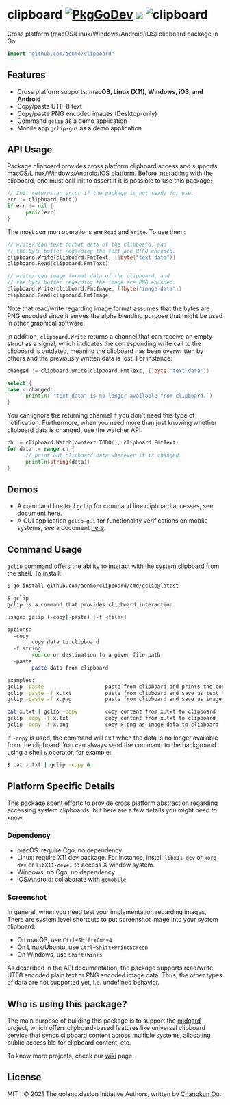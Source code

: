 # clipboard [![PkgGoDev](https://pkg.go.dev/badge/github.com/aenmo/clipboard)](https://pkg.go.dev/github.com/aenmo/clipboard) ![](https://changkun.de/urlstat?mode=github&repo=golang-design/clipboard) ![clipboard](https://github.com/golang-design/clipboard/workflows/clipboard/badge.svg?branch=main)

Cross platform (macOS/Linux/Windows/Android/iOS) clipboard package in Go

```go
import "github.com/aenmo/clipboard"
```

## Features

- Cross platform supports: **macOS, Linux (X11), Windows, iOS, and Android**
- Copy/paste UTF-8 text
- Copy/paste PNG encoded images (Desktop-only)
- Command `gclip` as a demo application
- Mobile app `gclip-gui` as a demo application

## API Usage

Package clipboard provides cross platform clipboard access and supports
macOS/Linux/Windows/Android/iOS platform. Before interacting with the
clipboard, one must call Init to assert if it is possible to use this
package:

```go
// Init returns an error if the package is not ready for use.
err := clipboard.Init()
if err != nil {
      panic(err)
}
```

The most common operations are `Read` and `Write`. To use them:

```go
// write/read text format data of the clipboard, and
// the byte buffer regarding the text are UTF8 encoded.
clipboard.Write(clipboard.FmtText, []byte("text data"))
clipboard.Read(clipboard.FmtText)

// write/read image format data of the clipboard, and
// the byte buffer regarding the image are PNG encoded.
clipboard.Write(clipboard.FmtImage, []byte("image data"))
clipboard.Read(clipboard.FmtImage)
```

Note that read/write regarding image format assumes that the bytes are
PNG encoded since it serves the alpha blending purpose that might be
used in other graphical software.

In addition, `clipboard.Write` returns a channel that can receive an
empty struct as a signal, which indicates the corresponding write call
to the clipboard is outdated, meaning the clipboard has been overwritten
by others and the previously written data is lost. For instance:

```go
changed := clipboard.Write(clipboard.FmtText, []byte("text data"))

select {
case <-changed:
      println(`"text data" is no longer available from clipboard.`)
}
```

You can ignore the returning channel if you don't need this type of
notification. Furthermore, when you need more than just knowing whether
clipboard data is changed, use the watcher API:

```go
ch := clipboard.Watch(context.TODO(), clipboard.FmtText)
for data := range ch {
      // print out clipboard data whenever it is changed
      println(string(data))
}
```

## Demos

- A command line tool `gclip` for command line clipboard accesses, see document [here](./cmd/gclip/README.md).
- A GUI application `gclip-gui` for functionality verifications on mobile systems, see a document [here](./cmd/gclip-gui/README.md).


## Command Usage

`gclip` command offers the ability to interact with the system clipboard
from the shell. To install:

```bash
$ go install github.com/aenmo/clipboard/cmd/gclip@latest
```

```bash
$ gclip
gclip is a command that provides clipboard interaction.

usage: gclip [-copy|-paste] [-f <file>]

options:
  -copy
        copy data to clipboard
  -f string
        source or destination to a given file path
  -paste
        paste data from clipboard

examples:
gclip -paste                    paste from clipboard and prints the content
gclip -paste -f x.txt           paste from clipboard and save as text to x.txt
gclip -paste -f x.png           paste from clipboard and save as image to x.png

cat x.txt | gclip -copy         copy content from x.txt to clipboard
gclip -copy -f x.txt            copy content from x.txt to clipboard
gclip -copy -f x.png            copy x.png as image data to clipboard
```

If `-copy` is used, the command will exit when the data is no longer
available from the clipboard. You can always send the command to the
background using a shell `&` operator, for example:

```bash
$ cat x.txt | gclip -copy &
```

## Platform Specific Details

This package spent efforts to provide cross platform abstraction regarding
accessing system clipboards, but here are a few details you might need to know.

### Dependency

- macOS: require Cgo, no dependency
- Linux: require X11 dev package. For instance, install `libx11-dev` or `xorg-dev` or `libX11-devel` to access X window system.
- Windows: no Cgo, no dependency
- iOS/Android: collaborate with [`gomobile`](https://golang.org/x/mobile)

### Screenshot

In general, when you need test your implementation regarding images,
There are system level shortcuts to put screenshot image into your system clipboard:

- On macOS, use `Ctrl+Shift+Cmd+4`
- On Linux/Ubuntu, use `Ctrl+Shift+PrintScreen`
- On Windows, use `Shift+Win+s`

As described in the API documentation, the package supports read/write
UTF8 encoded plain text or PNG encoded image data. Thus,
the other types of data are not supported yet, i.e. undefined behavior.

## Who is using this package?

The main purpose of building this package is to support the
[midgard](https://changkun.de/s/midgard) project, which offers
clipboard-based features like universal clipboard service that syncs
clipboard content across multiple systems, allocating public accessible
for clipboard content, etc.

To know more projects, check our [wiki](https://github.com/golang-design/clipboard/wiki) page.

## License

MIT | &copy; 2021 The golang.design Initiative Authors, written by [Changkun Ou](https://changkun.de).